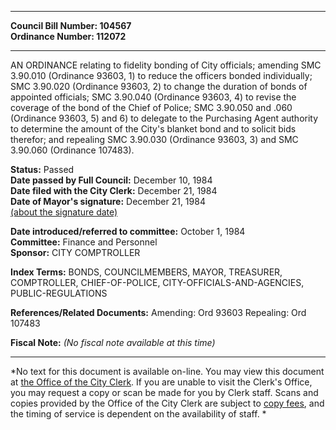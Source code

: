 * * * * *  
  
**Council Bill Number: [](#h0)[](#h2)104567**   
**Ordinance Number: 112072**  
  
* * * * *  
  
AN ORDINANCE relating to fidelity bonding of City officials; amending SMC 3.90.010 (Ordinance 93603, 1) to reduce the officers bonded individually; SMC 3.90.020 (Ordinance 93603, 2) to change the duration of bonds of appointed officials; SMC 3.90.040 (Ordinance 93603, 4) to revise the coverage of the bond of the Chief of Police; SMC 3.90.050 and .060 (Ordinance 93603, 5) and 6) to delegate to the Purchasing Agent authority to determine the amount of the City's blanket bond and to solicit bids therefor; and repealing SMC 3.90.030 (Ordinance 93603, 3) and SMC 3.90.060 (Ordinance 107483).  
  
**Status:** Passed   
**Date passed by Full Council:** December 10, 1984   
**Date filed with the City Clerk:** December 21, 1984   
**Date of Mayor's signature:** December 21, 1984   
[(about the signature date)](/~public/approvaldate.htm)   
  
  
**Date introduced/referred to committee:** October 1, 1984   
**Committee:** Finance and Personnel   
**Sponsor:** CITY COMPTROLLER   
  
**Index Terms:** BONDS, COUNCILMEMBERS, MAYOR, TREASURER, COMPTROLLER, CHIEF-OF-POLICE, CITY-OFFICIALS-AND-AGENCIES, PUBLIC-REGULATIONS  
  
**References/Related Documents:** Amending: Ord 93603 Repealing: Ord 107483  
  
**Fiscal Note:** *(No fiscal note available at this time)*  
  
* * * * *  
  
*No text for this document is available on-line. You may view this document at [the Office of the City Clerk](http://www.seattle.gov/leg/clerk/contactUs.htm). If you are unable to visit the Clerk's Office, you may request a copy or scan be made for you by Clerk staff. Scans and copies provided by the Office of the City Clerk are subject to [copy fees](http://clerk.seattle.gov/~public/clerkfees.htm), and the timing of service is dependent on the availability of staff. *  
  
  
